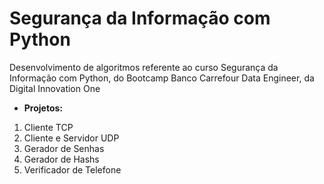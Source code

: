 
# Segurança da Informação com Python
Desenvolvimento de algoritmos referente ao curso Segurança da Informação com Python, do Bootcamp Banco Carrefour Data Engineer, da Digital Innovation One

 - **Projetos:**

		

 1. Cliente TCP
 2. Cliente e Servidor UDP
 3. Gerador de Senhas
 4. Gerador de Hashs
 5. Verificador de Telefone
